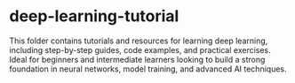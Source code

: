 # deep-learning-tutorial
This folder contains tutorials and resources for learning deep learning, including step-by-step guides, code examples, and practical exercises. Ideal for beginners and intermediate learners looking to build a strong foundation in neural networks, model training, and advanced AI techniques.
